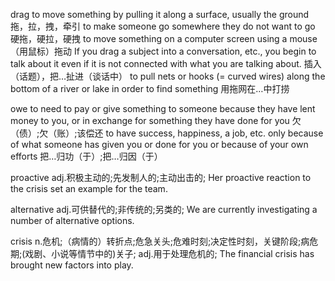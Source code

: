drag
to move something by pulling it along a surface, usually the ground
拖，拉，拽，牵引
to make someone go somewhere they do not want to go
硬拖，硬拉，硬拽
to move something on a computer screen using a mouse
（用鼠标）拖动
If you drag a subject into a conversation, etc., you begin to talk about it even if it is not connected with what you are talking about.
插入（话题），把…扯进（谈话中）
to pull nets or hooks (= curved wires) along the bottom of a river or lake in order to find something
用拖网在…中打捞

owe
to need to pay or give something to someone because they have lent money to you, or in exchange for something they have done for you
欠（债）;欠（账）;该偿还
to have success, happiness, a job, etc. only because of what someone has given you or done for you or because of your own efforts
把…归功（于）;把…归因（于）

proactive
adj.积极主动的;先发制人的;主动出击的;
Her proactive reaction to the crisis set an example for the team.

alternative
adj.可供替代的;非传统的;另类的;
We are currently investigating a number of alternative options.

crisis
n.危机;（病情的）转折点;危急关头;危难时刻;决定性时刻，关键阶段;病危期;(戏剧、小说等情节中的)关子;
adj.用于处理危机的;
The financial crisis has brought new factors into play.